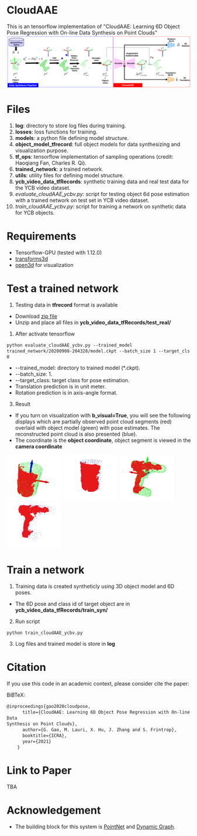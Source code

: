 # CloudAAE
This is an tensorflow implementation of "CloudAAE: Learning 6D Object Pose Regression with On-line Data
Synthesis on Point Clouds"
![](figure/system_overview.png?raw=true)
# Files
1. **log**: directory to store log files during training.
2. **losses**: loss functions for training.
3. **models**: a python file defining model structure.
4. **object_model_tfrecord**: full object models for data synthesizing and visualization purpose.
5. **tf_ops**: tensorflow implementation of sampling operations (credit: Haoqiang Fan, Charles R. Qi).
6. **trained_network**: a trained network.
7. **utils**: utility files for defining model structure.
8. **ycb_video_data_tfRecords**: synthetic training data and real test data for the YCB video dataset.
9. *evaluate_cloudAAE_ycbv.py*: script for testing object 6d pose estimation with a trained network on test set in YCB video dataset.
10. *train_cloudAAE_ycbv.py*: script for training a network on synthetic data for YCB objects.


# Requirements
* Tensorflow-GPU (tested with 1.12.0)
* [transforms3d](https://matthew-brett.github.io/transforms3d/)
* [open3d](http://www.open3d.org/docs/getting_started.html) for visualization

# Test a trained network
1. Testing data in **tfrecord** format is available
* Download [zip file](https://drive.google.com/file/d/15ywcpuKVtWXzENPOaec3ZNlHPryeeiHw/view?usp=sharing)
* Unzip and place all files in **ycb_video_data_tfRecords/test_real/**
1. After activate tensorflow
```
python evaluate_cloudAAE_ycbv.py --trained_model trained_network/20200908-204328/model.ckpt --batch_size 1 --target_cls 0
```
* --trained_model: directory to trained model (*.ckpt).
* --batch_size: 1.
* --target_class: target class for pose estimation.
* Translation prediction is in unit meter.
* Rotation prediction is in axis-angle format.
3. Result
* If you turn on visualization with **b_visual=True**, you will see the following displays which are partially observed point cloud segments (red) overlaid with object model (green) with pose estimates. The reconstructed point cloud is also presented (blue).
* The coordinate is the **object coordinate**, object segment is viewed in the **camera coordinate**
<p float="center">
  <img src="/figure/0.gif" width="150" />
  <img src="/figure/0_recon.gif" width="150" />
  <img src="/figure/14.gif" width="150" />
  <img src="/figure/14_recon.gif" width="150" />
</p>

# Train a network
1. Training data is created syntheticly using 3D object model and 6D poses.
* The 6D pose and class id of target object are in **ycb_video_data_tfRecords/train_syn/**
2. Run script
```
python train_cloudAAE_ycbv.py
```
3. Log files and trained model is store in **log**

# Citation
If you use this code in an academic context, please consider cite the paper:

BiBTeX:
```
@inproceedings{gao2020cloudpose,
      title={CloudAAE: Learning 6D Object Pose Regression with On-line Data
Synthesis on Point Clouds},
      author={G. Gao, M. Lauri, X. Hu, J. Zhang and S. Frintrop},
      booktitle={ICRA},
      year={2021}
    }
```

# Link to Paper
TBA

# Acknowledgement
* The building block for this system is [PointNet](https://github.com/charlesq34/pointnet) and [Dynamic Graph](https://github.com/WangYueFt/dgcnn).
